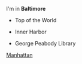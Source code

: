 I'm in **Baltimore**

- Top of the World

- Inner Harbor

- George Peabody Library


[Manhattan](index.html)

